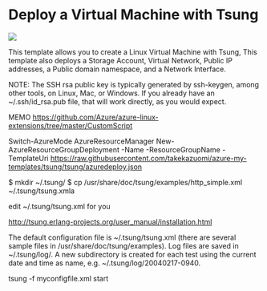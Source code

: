# Deploy a Virtual Machine with Tsung

<a href="https://portal.azure.com/#create/Microsoft.Template/uri/https%3A%2F%2Fraw.githubusercontent.com%2Ftakekazuomi%2Fazure-my-templates%2Ftsung%2Ftsung%2Fazuredeploy.json" target="_blank">
    <img src="http://azuredeploy.net/deploybutton.png"/>
</a>

This template allows you to create a Linux Virtual Machine with Tsung, This template also deploys a Storage Account, Virtual Network, Public IP addresses, a Public domain namespace, and a Network Interface.

NOTE: The SSH rsa public key is typically generated by ssh-keygen, among other tools, on Linux, Mac, or Windows. If you already have an ~/.ssh/id_rsa.pub file, that will work directly, as you would expect.

MEMO
https://github.com/Azure/azure-linux-extensions/tree/master/CustomScript


Switch-AzureMode AzureResourceManager
New-AzureResourceGroupDeployment -Name <deployment-name> -ResourceGroupName <resource-group-name> -TemplateUri https://raw.githubusercontent.com/takekazuomi/azure-my-templates/tsung/tsung/azuredeploy.json


$ mkdir ~/.tsung/
$ cp /usr/share/doc/tsung/examples/http_simple.xml ~/.tsung/tsung.xmla

edit ~/.tsung/tsung.xml for you



http://tsung.erlang-projects.org/user_manual/installation.html


The default configuration file is ~/.tsung/tsung.xml (there are several sample files in /usr/share/doc/tsung/examples).
Log files are saved in ~/.tsung/log/. A new subdirectory is created for each test using the current date and time as name, e.g. ~/.tsung/log/20040217-0940.

tsung -f myconfigfile.xml start
